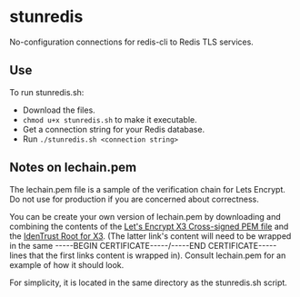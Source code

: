 # stunredis

No-configuration connections for redis-cli to Redis TLS services.

## Use

To run stunredis.sh:

* Download the files.
* `chmod u+x stunredis.sh` to make it executable.
* Get a connection string for your Redis database.
* Run `./stunredis.sh <connection string>`

## Notes on lechain.pem

The lechain.pem file is a sample of the verification chain for Lets Encrypt. Do not use for production if you are concerned about correctness.

You can be create your own version of lechain.pem by downloading and combining the contents of the [Let's Encrypt X3 Cross-signed PEM file](https://letsencrypt.org/certs/lets-encrypt-x3-cross-signed.pem.txt) and the [IdenTrust Root for X3](https://www.identrust.com/certificates/trustid/root-download-x3.html). (The latter link's content will need to be wrapped in the same -----BEGIN CERTIFICATE-----/-----END CERTIFICATE----- lines that the first links content is wrapped in). Consult lechain.pem for an example of how it should look.

For simplicity, it is located in the same directory as the stunredis.sh script.
